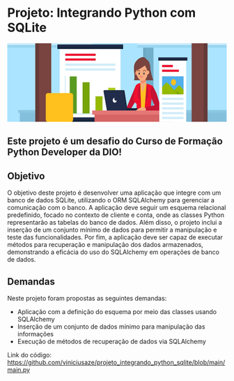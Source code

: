 # Projeto: Integrando Python com SQLite

<img loading="lazy" src="https://github.com/viniciusaze/projeto_integrando_python_sqlite/blob/main/image_project_python_sqlite.jpg?raw=true" width="650" height="180"/>

## Este projeto é um desafio do Curso de Formação Python Developer da DIO!

## Objetivo

O objetivo deste projeto é desenvolver uma aplicação que integre com um banco de dados SQLite, utilizando o ORM SQLAlchemy para gerenciar a comunicação com o banco. A aplicação deve seguir um esquema relacional predefinido, focado no contexto de cliente e conta, onde as classes Python representarão as tabelas do banco de dados. Além disso, o projeto inclui a inserção de um conjunto mínimo de dados para permitir a manipulação e teste das funcionalidades. Por fim, a aplicação deve ser capaz de executar métodos para recuperação e manipulação dos dados armazenados, demonstrando a eficácia do uso do SQLAlchemy em operações de banco de dados.

## Demandas
Neste projeto foram propostas as seguintes demandas:

- Aplicação com a definição do esquema por meio das classes usando SQLAlchemy
- Inserção de um conjunto de dados mínimo para manipulação das informações
- Execução de métodos de recuperação de dados via SQLAlchemy


Link do código: https://github.com/viniciusaze/projeto_integrando_python_sqlite/blob/main/main.py





